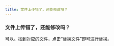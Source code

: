 ```yaml
---
title: 文件上传错了，还能修改吗？
---
```


### 文件上传错了，还能修改吗？

可以。找到对应的文件，点击“替换文件”即可进行替换。

<!--@include: ./faq_footer.md-->